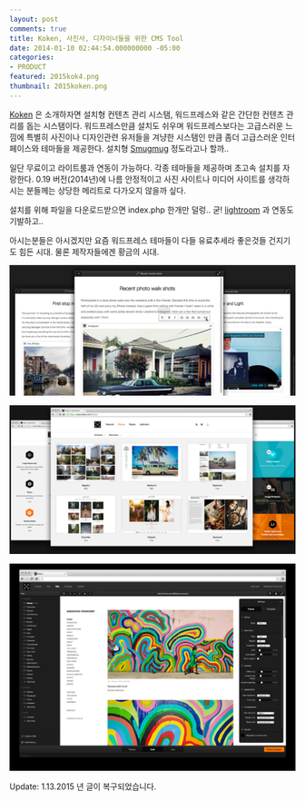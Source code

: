 ```yaml
---
layout: post
comments: true
title: Koken, 사진사, 디자이너들을 위한 CMS Tool
date: 2014-01-10 02:44:54.000000000 -05:00
categories:
- PRODUCT
featured: 2015kok4.png
thumbnail: 2015koken.png
---
```

[Koken](http://koken.me/) 은 소개하자면 설치형 컨텐츠 관리 시스탬, 워드프레스와 같은 간단한 컨텐츠 관리를 돕는 시스탬이다.  워드프레스만큼 설치도 쉬우며 워드프레스보다는 고급스러운 느낌에 특별히 사진이나 디자인관련 유저들을 겨냥한 시스탬인 만큼 좀더 고급스러운 인터페이스와 테마들을 제공한다.  설치형 [Smugmug](http://smugmug.com) 정도라고나 할까..

일단 무료이고 라이트룸과 연동이 가능하다.  각종 테마들을 제공하며 초고속 설치를 자랑한다.  0.19 버전(2014년)에 나름 안정적이고 사진 사이트나 미디어 사이트를 생각하시는 분들께는 상당한 메리트로 다가오지 않을까 싶다.

설치를 위해 파일을 다운로드받으면 index.php 한개만 덜렁..  굳!  [lightroom](http://www.adobe.com/products/photoshop-lightroom.html) 과 연동도 기발하고..

아시는분들은 아시겠지만 요즘 워드프레스 테마들이 다들 유료추세라 좋은것들 건지기도 힘든 시대.
물론 제작자들에겐 황금의 시대.

![Koken 이미지](/assets/img/blog/2015kok1.jpg)

![Koken 이미지](/assets/img/blog/2015kok2.jpg)

![Koken 이미지](/assets/img/blog/2015kok3.jpg)

Update: 1.13.2015 년 글이 복구되었습니다.
